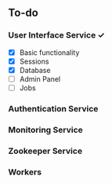 ## To-do

### User Interface Service ✓
- [x] Basic functionality
- [x] Sessions
- [x] Database
- [ ] Admin Panel
- [ ] Jobs

### Authentication Service

### Monitoring Service

### Zookeeper Service

### Workers

